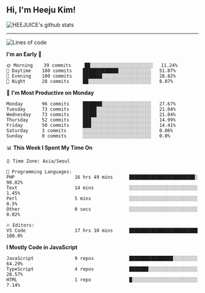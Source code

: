 ## Hi, I'm Heeju Kim!

![HEEJUICE's github stats](https://github-readme-stats.vercel.app/api?username=HEEJUICE&show_icons=true)

---
<!--START_SECTION:waka-->
![Lines of code](https://img.shields.io/badge/From%20Hello%20World%20I%27ve%20Written-11.5%20million%20lines%20of%20code-blue)

**I'm an Early 🐤** 

```text
🌞 Morning    39 commits     ██░░░░░░░░░░░░░░░░░░░░░░░   11.24% 
🌆 Daytime    180 commits    █████████████░░░░░░░░░░░░   51.87% 
🌃 Evening    100 commits    ███████░░░░░░░░░░░░░░░░░░   28.82% 
🌙 Night      28 commits     ██░░░░░░░░░░░░░░░░░░░░░░░   8.07%

```
📅 **I'm Most Productive on Monday** 

```text
Monday       96 commits     ███████░░░░░░░░░░░░░░░░░░   27.67% 
Tuesday      73 commits     █████░░░░░░░░░░░░░░░░░░░░   21.04% 
Wednesday    73 commits     █████░░░░░░░░░░░░░░░░░░░░   21.04% 
Thursday     52 commits     ███░░░░░░░░░░░░░░░░░░░░░░   14.99% 
Friday       50 commits     ███░░░░░░░░░░░░░░░░░░░░░░   14.41% 
Saturday     3 commits      ░░░░░░░░░░░░░░░░░░░░░░░░░   0.86% 
Sunday       0 commits      ░░░░░░░░░░░░░░░░░░░░░░░░░   0.0%

```


📊 **This Week I Spent My Time On** 

```text
⌚︎ Time Zone: Asia/Seoul

💬 Programming Languages: 
PHP                      16 hrs 49 mins      ████████████████████████░   98.02% 
Text                     14 mins             ░░░░░░░░░░░░░░░░░░░░░░░░░   1.45% 
Perl                     5 mins              ░░░░░░░░░░░░░░░░░░░░░░░░░   0.5% 
Other                    0 secs              ░░░░░░░░░░░░░░░░░░░░░░░░░   0.02%

🔥 Editors: 
VS Code                  17 hrs 10 mins      █████████████████████████   100.0%

```

**I Mostly Code in JavaScript** 

```text
JavaScript               9 repos             ████████████████░░░░░░░░░   64.29% 
TypeScript               4 repos             ███████░░░░░░░░░░░░░░░░░░   28.57% 
HTML                     1 repo              █░░░░░░░░░░░░░░░░░░░░░░░░   7.14%

```



<!--END_SECTION:waka-->
